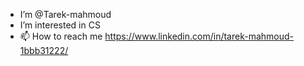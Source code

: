 - I’m @Tarek-mahmoud
- I’m interested in CS
- 📫 How to reach me https://www.linkedin.com/in/tarek-mahmoud-1bbb31222/
